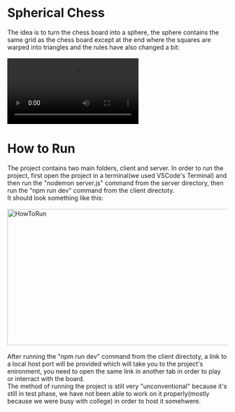 <h1>Spherical Chess</h1>
The idea is to turn the chess board into a sphere, the sphere contains the same grid as the chess board except at the end where the squares are warped into triangles and the rules have also changed a bit:
<br></br>
<video src="https://github.com/user-attachments/assets/b6310d59-6aec-4e55-8ee2-afa682cc1c62"></video>

<h1>How to Run</h1>
The project contains two main folders, client and server. In order to run the project, first open the project in a terminal(we used VSCode's Terminal) and then run the "nodemon server.js" command from the server directory, then run the "npm run dev" command from the client directoty.
<br>
It should look something like this:
<br></br>
<img width="1606" height="311" alt="HowToRun" src="https://github.com/user-attachments/assets/3143c3cc-0154-4e96-a5f3-5ac3e1ea5fae" />
<br></br>
After running the "npm run dev" command from the client directoty, a link to a local host port will be provided which will take you to the project's enironment, you need to open the same link in another tab in order to play or interract with the board. 
<br>
The method of running the project is still very "unconventional" because it's still in test phase, we have not been able to work on it properly(mostly because we were busy with college) in order to host it somehwere.